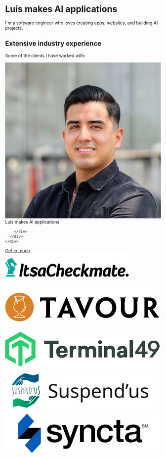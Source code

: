 # Luis makes AI applications

I'm a software engineer who loves creating apps, websites, and building AI projects.

## Extensive industry experience

Some of the clients I have worked with:

<div class="mt-8">
  <div class="flex justify-center mx-auto max-w-7xl w-full">
    <div class="px-4 sm:px-8 xl:pr-16 lg:w-1/2 text-center lg:text-left">
      <img class="lg:hidden rounded-full w-56 md:w-64 m-auto mb-8" src="/img/portrait_small.jpeg" alt="Luis Sanchez portrait" />
      <div class="text-4xl tracking-tight font-bold text-gray-900 sm:text-5xl md:text-6xl lg:text-5xl xl:text-6xl">
        <span class="inline-flex">Luis makes</span>
        <span class="inline-flex text-indigo-600">AI applications</span>
      </div>
      <div class="mt-8 sm:flex sm:justify-center lg:justify-start">
        <div class="rounded-md shadow">

        </div>
      </div>
    </div>
  </div>
</div>
<a href="#contact" class="w-full flex items-center justify-center px-8 py-3 border border-transparent text-base font-medium rounded-md text-white bg-indigo-600 hover:bg-indigo-700 md:py-4 md:text-lg md:px-10">
  Get in touch
</a>
<div class="mt-16">
  <div class="mx-auto max-w-md px-4 sm:max-w-3xl sm:px-6 lg:px-8 lg:max-w-7xl">
    <div class="lg:grid lg:grid-cols-2 lg:gap-24 lg:items-center">
      <div></div>
      <div class="grid grid-cols-2 gap-0.5 md:grid-cols-3 lg:grid-cols-2">
        <div class="col-span-1 flex justify-center py-8 px-8 bg-gray-50">
          <img class="max-h-12" src="/img/checkmate.png" alt="ItsaCheckmate" />
        </div>
        <div class="col-span-1 flex justify-center py-8 px-8 bg-gray-50">
          <img class="max-h-12" src="/img/tavour.png" alt="Tavour" />
        </div>
        <div class="col-span-1 flex justify-center py-8 px-8 bg-gray-50">
          <img class="max-h-12" src="/img/t49.png" alt="Terminal49" />
        </div>
        <div class="col-span-1 flex justify-center py-8 px-8 bg-gray-50">
          <img class="max-h-12" src="/img/suspendus-h.png" alt="Suspend'us" />
        </div>
        <div class="col-span-1 flex justify-center py-8 px-8 bg-gray-50">
          <img class="max-h-12" src="/img/syncta-h.png" alt="Syncta" />
        </div>
        <div class="col-span-1 flex justify-center py-8 px